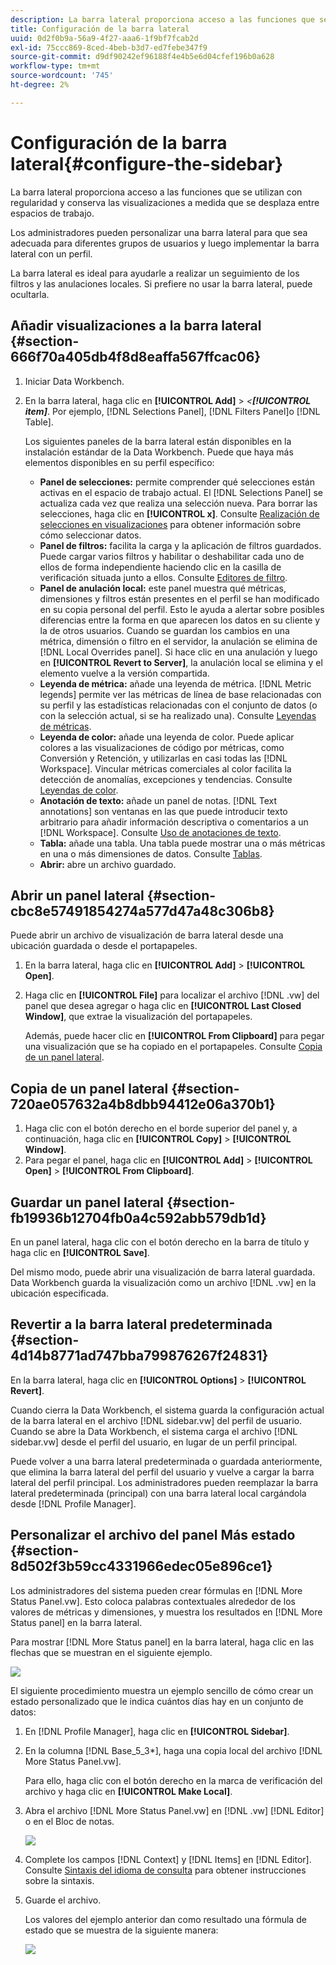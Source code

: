 ```yaml
---
description: La barra lateral proporciona acceso a las funciones que se utilizan con regularidad y conserva las visualizaciones a medida que se desplaza entre espacios de trabajo.
title: Configuración de la barra lateral
uuid: 0d2f0b9a-56a9-4f27-aaa6-1f9bf7fcab2d
exl-id: 75ccc869-8ced-4beb-b3d7-ed7febe347f9
source-git-commit: d9df90242ef96188f4e4b5e6d04cfef196b0a628
workflow-type: tm+mt
source-wordcount: '745'
ht-degree: 2%

---
```


# Configuración de la barra lateral{#configure-the-sidebar}

La barra lateral proporciona acceso a las funciones que se utilizan con regularidad y conserva las visualizaciones a medida que se desplaza entre espacios de trabajo.

Los administradores pueden personalizar una barra lateral para que sea adecuada para diferentes grupos de usuarios y luego implementar la barra lateral con un perfil.

La barra lateral es ideal para ayudarle a realizar un seguimiento de los filtros y las anulaciones locales. Si prefiere no usar la barra lateral, puede ocultarla.

## Añadir visualizaciones a la barra lateral {#section-666f70a405db4f8d8eaffa567ffcac06}

1. Iniciar Data Workbench.
1. En la barra lateral, haga clic en **[!UICONTROL Add]** > *&lt;**[!UICONTROL item]***. Por ejemplo, [!DNL Selections Panel], [!DNL Filters Panel]o [!DNL Table].

   Los siguientes paneles de la barra lateral están disponibles en la instalación estándar de la Data Workbench. Puede que haya más elementos disponibles en su perfil específico:

   * **Panel de selecciones:** permite comprender qué selecciones están activas en el espacio de trabajo actual. El [!DNL Selections Panel] se actualiza cada vez que realiza una selección nueva. Para borrar las selecciones, haga clic en **[!UICONTROL x]**. Consulte [Realización de selecciones en visualizaciones](../../home/c-get-started/c-vis/c-sel-vis/c-sel-vis.md#concept-012870ec22c7476e9afbf3b8b2515746) para obtener información sobre cómo seleccionar datos.
   * **Panel de filtros:** facilita la carga y la aplicación de filtros guardados. Puede cargar varios filtros y habilitar o deshabilitar cada uno de ellos de forma independiente haciendo clic en la casilla de verificación situada junto a ellos. Consulte [Editores de filtro](../../home/c-get-started/c-analysis-vis/c-filter-editors/c-filter-editors.md#concept-2f343ecbed8240f18b0c1f1eccef11e3).
   * **Panel de anulación local:** este panel muestra qué métricas, dimensiones y filtros están presentes en el perfil se han modificado en su copia personal del perfil. Esto le ayuda a alertar sobre posibles diferencias entre la forma en que aparecen los datos en su cliente y la de otros usuarios. Cuando se guardan los cambios en una métrica, dimensión o filtro en el servidor, la anulación se elimina de [!DNL Local Overrides panel]. Si hace clic en una anulación y luego en **[!UICONTROL Revert to Server]**, la anulación local se elimina y el elemento vuelve a la versión compartida.
   * **Leyenda de métrica:** añade una leyenda de métrica. [!DNL Metric legends] permite ver las métricas de línea de base relacionadas con su perfil y las estadísticas relacionadas con el conjunto de datos (o con la selección actual, si se ha realizado una). Consulte [Leyendas de métricas](../../home/c-get-started/c-analysis-vis/c-legends/c-metric-leg.md#concept-e7195bc8f7844ae295bda3a88b028d5b).
   * **Leyenda de color:** añade una leyenda de color. Puede aplicar colores a las visualizaciones de código por métricas, como Conversión y Retención, y utilizarlas en casi todas las [!DNL Workspace]. Vincular métricas comerciales al color facilita la detección de anomalías, excepciones y tendencias. Consulte [Leyendas de color](../../home/c-get-started/c-analysis-vis/c-legends/c-color-leg.md#concept-f84d51dc0d6547f981d0642fc2d01358).
   * **Anotación de texto:** añade un panel de notas. [!DNL Text annotations] son ventanas en las que puede introducir texto arbitrario para añadir información descriptiva o comentarios a un  [!DNL Workspace]. Consulte [Uso de anotaciones de texto](../../home/c-get-started/c-analysis-vis/c-annots/c-text-annots.md#concept-55b4aa3e0c58470b8e3c9d452e12a777).
   * **Tabla:** añade una tabla. Una tabla puede mostrar una o más métricas en una o más dimensiones de datos. Consulte [Tablas](../../home/c-get-started/c-analysis-vis/c-tables/c-tables.md#concept-c632cb8ad9724f90ac5c294d52ae667f).
   * **Abrir:** abre un archivo guardado.

## Abrir un panel lateral {#section-cbc8e57491854274a577d47a48c306b8}

Puede abrir un archivo de visualización de barra lateral desde una ubicación guardada o desde el portapapeles.

1. En la barra lateral, haga clic en **[!UICONTROL Add]** > **[!UICONTROL Open]**.
1. Haga clic en **[!UICONTROL File]** para localizar el archivo [!DNL .vw] del panel que desea agregar o haga clic en **[!UICONTROL Last Closed Window]**, que extrae la visualización del portapapeles.

   Además, puede hacer clic en **[!UICONTROL From Clipboard]** para pegar una visualización que se ha copiado en el portapapeles. Consulte [Copia de un panel lateral](../../home/c-get-started/c-config-sidebar.md#section-720ae057632a4b8dbb94412e06a370b1).

## Copia de un panel lateral {#section-720ae057632a4b8dbb94412e06a370b1}

1. Haga clic con el botón derecho en el borde superior del panel y, a continuación, haga clic en **[!UICONTROL Copy]** > **[!UICONTROL Window]**.
1. Para pegar el panel, haga clic en **[!UICONTROL Add]** > **[!UICONTROL Open]** > **[!UICONTROL From Clipboard]**.

## Guardar un panel lateral {#section-fb19936b12704fb0a4c592abb579db1d}

En un panel lateral, haga clic con el botón derecho en la barra de título y haga clic en **[!UICONTROL Save]**.

Del mismo modo, puede abrir una visualización de barra lateral guardada. Data Workbench guarda la visualización como un archivo [!DNL .vw] en la ubicación especificada.

## Revertir a la barra lateral predeterminada {#section-4d14b8771ad747bba799876267f24831}

En la barra lateral, haga clic en **[!UICONTROL Options]** > **[!UICONTROL Revert]**.

Cuando cierra la Data Workbench, el sistema guarda la configuración actual de la barra lateral en el archivo [!DNL sidebar.vw] del perfil de usuario. Cuando se abre la Data Workbench, el sistema carga el archivo [!DNL sidebar.vw] desde el perfil del usuario, en lugar de un perfil principal.

Puede volver a una barra lateral predeterminada o guardada anteriormente, que elimina la barra lateral del perfil del usuario y vuelve a cargar la barra lateral del perfil principal. Los administradores pueden reemplazar la barra lateral predeterminada (principal) con una barra lateral local cargándola desde [!DNL Profile Manager].

## Personalizar el archivo del panel Más estado {#section-8d502f3b59cc4331966edec05e896ce1}

Los administradores del sistema pueden crear fórmulas en [!DNL More Status Panel.vw]. Esto coloca palabras contextuales alrededor de los valores de métricas y dimensiones, y muestra los resultados en [!DNL More Status panel] en la barra lateral.

Para mostrar [!DNL More Status panel] en la barra lateral, haga clic en las flechas que se muestran en el siguiente ejemplo.

![](assets/more_status_panel_arrows.png)

El siguiente procedimiento muestra un ejemplo sencillo de cómo crear un estado personalizado que le indica cuántos días hay en un conjunto de datos:

1. En [!DNL Profile Manager], haga clic en **[!UICONTROL Sidebar\]**.

1. En la columna [!DNL Base_5_3*], haga una copia local del archivo [!DNL More Status Panel.vw].

   Para ello, haga clic con el botón derecho en la marca de verificación del archivo y haga clic en **[!UICONTROL Make Local]**.

1. Abra el archivo [!DNL More Status Panel.vw] en [!DNL .vw] [!DNL Editor] o en el Bloc de notas.

   ![](assets/more_status_panel_file.png)

1. Complete los campos [!DNL Context] y [!DNL Items] en [!DNL Editor]. Consulte [Sintaxis del idioma de consulta](../../home/c-get-started/c-qry-lang-syntx/c-qry-lang-syntx.md#concept-15d1d3f5164a47d49468c5acb7299d9f) para obtener instrucciones sobre la sintaxis.

1. Guarde el archivo.

   Los valores del ejemplo anterior dan como resultado una fórmula de estado que se muestra de la siguiente manera:

   ![](assets/more_status_panel.png)
